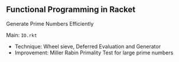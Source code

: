 ## Functional Programming in Racket

Generate Prime Numbers Efficiently

Main: `IO.rkt`
- Technique: Wheel sieve, Deferred Evaluation and Generator
- Improvement: Miller Rabin Primality Test for large prime numbers
